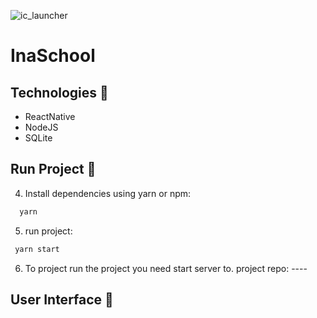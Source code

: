 <p style="">


![ic_launcher](https://user-images.githubusercontent.com/61352086/231178784-51eb34b3-eee6-45b6-b69e-3cdf8d446259.png)


# InaSchool
## Technologies :rocket:

- ReactNative
- NodeJS 
- SQLite


## Run Project 🏁 


4. Install dependencies using yarn or npm:
```bash
  yarn 
```
5. run project:
```bash
 yarn start
```
6. To project run the project you need start server to.
  project repo: ----
## User Interface 🎨



